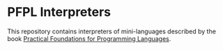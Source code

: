 # PFPL Interpreters

This repository contains interpreters of mini-languages described by the book [Practical Foundations for Programming Languages](http://www.cs.cmu.edu/~rwh/pfpl/).
